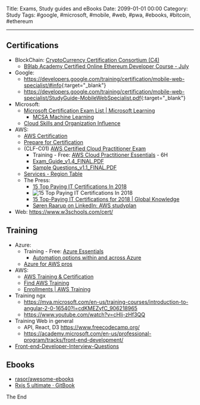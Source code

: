 Title: Exams, Study guides and eBooks
Date: 2099-01-01 00:00
Category: Study
Tags: #google, #microsoft, #mobile, #web, #pwa, #ebooks, #bitcoin, #ethereum

------------------

## Certifications

* BlockChain: [CryptoCurrency Certification Consortium (C4)](https://cryptoconsortium.org/certifications)
  * [B9lab Academy Certified Online Ethereum Developer Course - July](https://academy.b9lab.com/courses/course-v1:B9lab+ETH-14+2017-07/about?afmc=24)
* Google:
  * <https://developers.google.com/training/certification/mobile-web-specialist/#info>{:target="_blank"}
  * <https://developers.google.com/training/certification/mobile-web-specialist/StudyGuide-MobileWebSpecialist.pdf>{:target="_blank"}
* Microsoft:
  * [Microsoft Certification Exam List | Microsoft Learning](https://www.microsoft.com/en-us/learning/exam-list.aspx)
    * [MCSA Machine Learning](https://www.microsoft.com/en-us/learning/mcsa-machine-learning.aspx)
  * [Cloud Skills and Organization Influence](https://azure.microsoft.com/en-us/resources/how-cloud-skills-are-accelerating-it-pro-careers-idc/en-us/)
* AWS:
  * [AWS Certification](https://aws.amazon.com/certification/)
  * [Prepare for Certification](https://aws.amazon.com/certification/certification-prep/)
  * (CLF-C01) [AWS Certified Cloud Practitioner Exam](https://aws.amazon.com/certification/certified-cloud-practitioner/)
    * Training - Free: [AWS Cloud Practitioner Essentials](https://aws.amazon.com/training/course-descriptions/cloud-practitioner-essentials/) - 6H
    * [Exam_Guide_v1.4_FINAL.PDF](https://d1.awsstatic.com/training-and-certification/Docs%20-%20Cloud%20Practitioner/AWS%20Certified%20Cloud%20Practitioner_Exam_Guide_v1.4_FINAL.PDF)
    * [Sample Questions_v1.1_FINAL.PDF](https://d1.awsstatic.com/training-and-certification/Docs%20-%20Cloud%20Practitioner/AWS%20Certified%20Cloud%20Practioner_Sample%20Questions_v1.1_FINAL.PDF)
  * [Services - Region Table](https://aws.amazon.com/about-aws/global-infrastructure/regional-product-services/)
  * The Press:
    * [15 Top Paying IT Certifications In 2018](https://www.forbes.com/sites/louiscolumbus/2018/03/12/15-top-paying-it-certifications-in-2018/#68c36e18623b)
    * ![15 Top Paying IT Certifications In 2018](https://thumbor.forbes.com/thumbor/960x0/https%3A%2F%2Fblogs-images.forbes.com%2Flouiscolumbus%2Ffiles%2F2018%2F03%2FMost-valuable-IT-certifications-in-2018.jpg)
    * [15 Top-Paying IT Certifications for 2018 | Global Knowledge](https://www.globalknowledge.com/us-en/content/articles/top-paying-certifications/)
    * [Søren Raarup on LinkedIn: AWS studyplan](https://www.linkedin.com/feed/update/urn:li:activity:6419173018370658304)
* Web: <https://www.w3schools.com/cert/>

## Training

* Azure:
  * Training - Free: [Azure Essentials](https://www.microsoft.com/en-us/azureessentials)
    * [Automation options within and across Azure](https://www.microsoft.com/azureessentials/ebooks/Azure%20Automation%20eBook_v5.pdf)
  * [Azure for AWS pros](https://www.microsoft.com/azureessentials/ebooks/Azure_for_AWS_Professionals_Quick_Start_Linked.pdf)
* AWS:
  * [AWS Training & Certification](https://www.aws.training/)
  * [Find AWS Training](https://www.aws.training/Training)
  * [Enrollments | AWS Training](https://www.aws.training/Enrollment)
* Training ngx
  * <https://mva.microsoft.com/en-us/training-courses/introduction-to-angular-2-0-16540?l=cdKMEZyfC_906218965>
  * <https://www.youtube.com/watch?v=cHIj-zHf3QQ>
* Training Web in general
  * API, React, D3 <https://www.freecodecamp.org/>
  * <https://academy.microsoft.com/en-us/professional-program/tracks/front-end-development/>
* [Front-end-Developer-Interview-Questions](https://github.com/h5bp/Front-end-Developer-Interview-Questions)

## Ebooks

* [rasor/awesome-ebooks](https://github.com/rasor/awesome-tables/blob/master/awesome-ebooks-training.md)
* [Rxjs 5 ultimate · GitBook](https://www.gitbook.com/book/chrisnoring/rxjs-5-ultimate/details)

The End